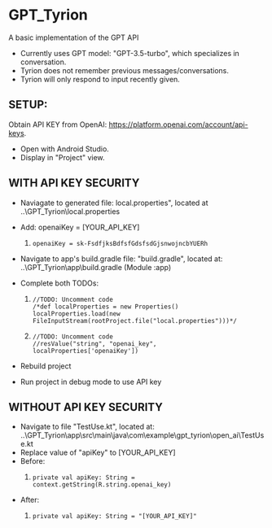 # GPT_Tyrion
A basic implementation of the GPT API

- Currently uses GPT model: "GPT-3.5-turbo", which specializes in conversation.
- Tyrion does not remember previous messages/conversations.
- Tyrion will only respond to input recently given.

SETUP:
--------------------------------------------------------------------------------------------------
Obtain API KEY from OpenAI: https://platform.openai.com/account/api-keys.

- Open with Android Studio.
- Display in "Project" view.

WITH API KEY SECURITY
--------------------------------------------------------------------------------------------------
- Naviagate to generated file: local.properties", located at ..\GPT_Tyrion\local.properties
- Add: openaiKey = [YOUR_API_KEY]
  1.     openaiKey = sk-FsdfjksBdfsfGdsfsdGjsnwojncbYUERh
- Navigate to app's build.gradle file: "build.gradle", located at: ..\GPT_Tyrion\app\build.gradle (Module :app)
- Complete both TODOs:
  
  1.     //TODO: Uncomment code
         /*def localProperties = new Properties()
         localProperties.load(new FileInputStream(rootProject.file("local.properties")))*/
  2.     //TODO: Uncomment code
         //resValue("string", "openai_key", localProperties['openaiKey'])
- Rebuild project
- Run project in debug mode to use API key

WITHOUT API KEY SECURITY
--------------------------------------------------------------------------------------------------
- Navigate to file "TestUse.kt", located at: ..\GPT_Tyrion\app\src\main\java\com\example\gpt_tyrion\open_ai\TestUse.kt
- Replace value of "apiKey" to [YOUR_API_KEY]
- Before:
  1.     private val apiKey: String = context.getString(R.string.openai_key)
- After:
  1.     private val apiKey: String = "[YOUR_API_KEY]"
